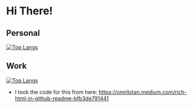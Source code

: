 # Hi There!
## Personal
[![Top Langs](https://github-readme-stats.vercel.app/api/top-langs/?username=Russell-Shean&exclude_repo=Russell-Shean.github.io,NLD-COVID19-sewage)](https://github.com/anuraghazra/github-readme-stats)
## Work
[![Top Langs](https://github-readme-stats.vercel.app/api/top-langs/?username=DOH-RPS1303)](https://github.com/anuraghazra/github-readme-stats)



- I took the code for this from here: https://omrilotan.medium.com/rich-html-in-github-readme-bfb3de791441
